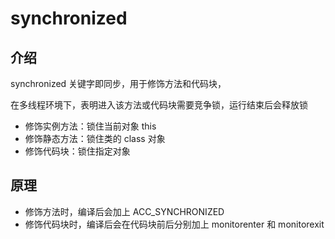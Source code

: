 # synchronized

## 介绍

synchronized 关键字即同步，用于修饰方法和代码块，

在多线程环境下，表明进入该方法或代码块需要竞争锁，运行结束后会释放锁

- 修饰实例方法：锁住当前对象 this
- 修饰静态方法：锁住类的 class 对象
- 修饰代码块：锁住指定对象

## 原理
- 修饰方法时，编译后会加上 ACC_SYNCHRONIZED
- 修饰代码块时，编译后会在代码块前后分别加上 monitorenter 和 monitorexit